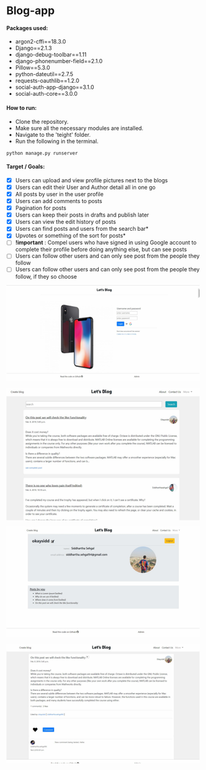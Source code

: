 # Blog-app

#### Packages used:
* argon2-cffi==18.3.0
* Django==2.1.3
* django-debug-toolbar==1.11
* django-phonenumber-field==2.1.0
* Pillow==5.3.0
* python-dateutil==2.7.5
* requests-oauthlib==1.2.0
* social-auth-app-django==3.1.0
* social-auth-core==3.0.0

#### How to run:
* Clone the repository.
* Make sure all the necessary modules are installed.
* Navigate to the 'teight' folder.
* Run the following in the terminal.
```
python manage.py runserver
```

#### Target / Goals:

- [x] Users can upload and view profile pictures next to the blogs
- [x] Users can edit their User and Author detail all in one go
- [x] All posts by user in the user profile
- [x] Users can add comments to posts
- [x] Pagination for posts
- [x] Users can keep their posts in drafts and publish later
- [x] Users can view the edit history of posts
- [x] Users can find posts and users from the search bar*
- [x] Upvotes or something of the sort for posts*
- [ ] **!important** : Compel users who have signed in using Google account to complete their profile before doing anything else, but can see posts
- [ ] Users can follow other users and can only see post from the people they follow
- [ ] Users can follow other users and can only see post from the people they follow, if they so choose

![Login page](https://github.com/okaysidd/Blog-app/blob/master/Screenshots/1.JPG)

![Home page](https://github.com/okaysidd/Blog-app/blob/master/Screenshots/2.JPG)

![User profile page](https://github.com/okaysidd/Blog-app/blob/master/Screenshots/3.JPG)

![Post detail page](https://github.com/okaysidd/Blog-app/blob/master/Screenshots/4.JPG)

